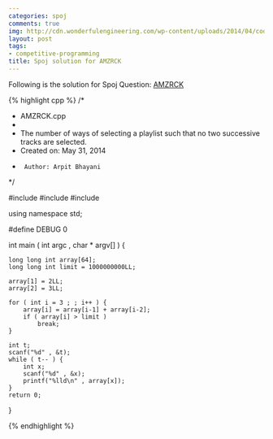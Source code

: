 ```yaml
---
categories: spoj
comments: true
img: http://cdn.wonderfulengineering.com/wp-content/uploads/2014/04/code-wallpaper-6.png
layout: post
tags:
- competitive-programming
title: Spoj solution for AMZRCK
---
```


Following is the solution for Spoj Question: [AMZRCK](http://www.spoj.com/problems/AMZRCK/)

{% highlight cpp %}
/*
 * AMZRCK.cpp
 *
 *  The number of ways of selecting a playlist such that no two successive tracks are selected.
 *  Created on: May 31, 2014
 *      Author: Arpit Bhayani
 */

#include <cstdio>
#include <cstdlib>
#include <iostream>

using namespace std;

#define DEBUG 0

int main ( int argc , char * argv[] ) {

	long long int array[64];
	long long int limit = 1000000000LL;

	array[1] = 2LL;
	array[2] = 3LL;

	for ( int i = 3 ; ; i++ ) {
		array[i] = array[i-1] + array[i-2];
		if ( array[i] > limit )
			break;
	}

	int t;
	scanf("%d" , &t);
	while ( t-- ) {
		int x;
		scanf("%d" , &x);
		printf("%lld\n" , array[x]);
	}
	return 0;
}

{% endhighlight %}